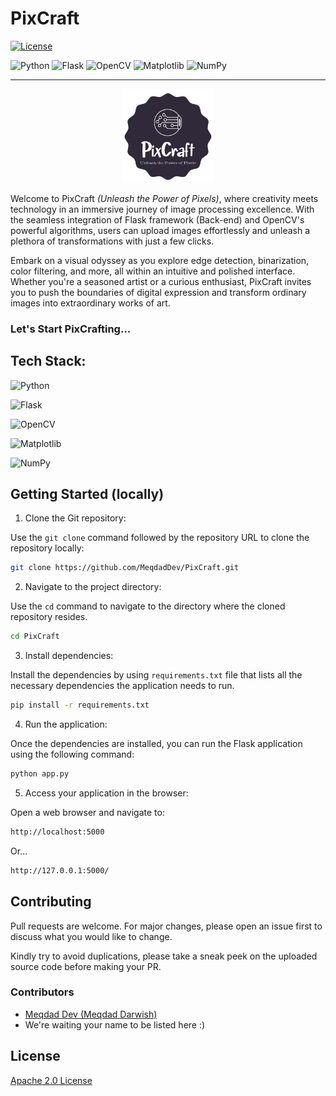 # PixCraft

[![License](https://img.shields.io/badge/License-Apache_2.0-yellowgreen.svg)](https://opensource.org/licenses/Apache-2.0)  

![Python](https://img.shields.io/badge/python-3670A0?style=for-the-badge&logo=python&logoColor=ffdd54) 
![Flask](https://img.shields.io/badge/flask-%23000.svg?style=for-the-badge&logo=flask&logoColor=white) 
![OpenCV](https://img.shields.io/badge/opencv-%23white.svg?style=for-the-badge&logo=opencv&logoColor=white) 
![Matplotlib](https://img.shields.io/badge/Matplotlib-%23ffffff.svg?style=for-the-badge&logo=Matplotlib&logoColor=black) 
![NumPy](https://img.shields.io/badge/numpy-%23013243.svg?style=for-the-badge&logo=numpy&logoColor=white)

---

<p align="center">
<picture>
  <img alt="PixCraft Logo" src="PixCraft-logo.png" width="29%" hight="29%" >
</picture>
</p>

Welcome to PixCraft *(Unleash the Power of Pixels)*, where creativity meets technology in an immersive journey of image processing excellence. With the seamless integration of Flask framework (Back-end) and OpenCV's powerful algorithms, users can upload images effortlessly and unleash a plethora of transformations with just a few clicks.

Embark on a visual odyssey as you explore edge detection, binarization, color filtering, and more, all within an intuitive and polished interface. Whether you're a seasoned artist or a curious enthusiast, PixCraft invites you to push the boundaries of digital expression and transform ordinary images into extraordinary works of art.


### Let's Start PixCrafting...

## Tech Stack:

![Python](https://img.shields.io/badge/python-3670A0?style=for-the-badge&logo=python&logoColor=ffdd54)

![Flask](https://img.shields.io/badge/flask-%23000.svg?style=for-the-badge&logo=flask&logoColor=white)  

![OpenCV](https://img.shields.io/badge/opencv-%23white.svg?style=for-the-badge&logo=opencv&logoColor=white)

![Matplotlib](https://img.shields.io/badge/Matplotlib-%23ffffff.svg?style=for-the-badge&logo=Matplotlib&logoColor=black)

![NumPy](https://img.shields.io/badge/numpy-%23013243.svg?style=for-the-badge&logo=numpy&logoColor=white)

## Getting Started (locally)

1. Clone the Git repository:

Use the `git clone` command followed by the repository URL to clone the repository locally:

```bash
git clone https://github.com/MeqdadDev/PixCraft.git
```

2. Navigate to the project directory:

Use the `cd` command to navigate to the directory where the cloned repository resides.

```bash
cd PixCraft
```

3. Install dependencies:

Install the dependencies by using `requirements.txt` file that lists all the necessary dependencies the application needs to run.

```bash
pip install -r requirements.txt
```

4. Run the application:

Once the dependencies are installed, you can run the Flask application using the following command:

```bash
python app.py
```

5. Access your application in the browser:

Open a web browser and navigate to:
```bash
http://localhost:5000
```

Or...

```bash
http://127.0.0.1:5000/
```
## Contributing

Pull requests are welcome. For major changes, please open an issue first to discuss what you would like to change.

Kindly try to avoid duplications, please take a sneak peek on the uploaded source code before making your PR.

### Contributors
- [Meqdad Dev (Meqdad Darwish)](https://github.com/MeqdadDev)
- We're waiting your name to be listed here :)

## License

[Apache 2.0 License](https://choosealicense.com/licenses/apache-2.0/)
